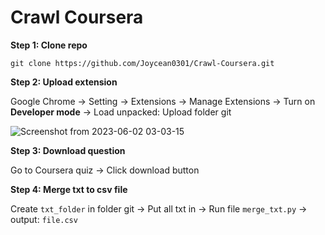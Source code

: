 # Crawl Coursera

**Step 1: Clone repo**
```
git clone https://github.com/Joycean0301/Crawl-Coursera.git
```

**Step 2: Upload extension**

Google Chrome -> Setting -> Extensions -> Manage Extensions -> Turn on **Developer mode** -> Load unpacked: Upload folder git

![Screenshot from 2023-06-02 03-03-15](https://github.com/Joycean0301/Courseraaa/assets/103662477/da471081-ae73-451f-8365-ee00c3396781)

**Step 3: Download question**

Go to Coursera quiz -> Click download button 


**Step 4: Merge txt to csv file**

Create `txt_folder` in folder git -> Put all txt in -> Run file `merge_txt.py` -> output: `file.csv`
